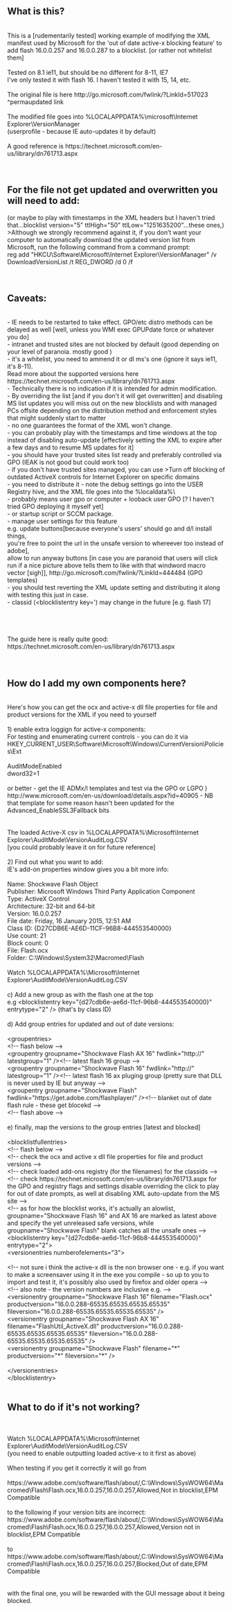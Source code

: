 <h2>What is this?</h2><br/>
This is a [rudementarily tested] working example of modifying the XML manifest used by Microsoft for the 'out of date active-x blocking feature' to add flash 16.0.0.257 and 16.0.0.287 to a blocklist. [or rather not whitelist them]<br/>
<br/>
Tested on 8.1 ie11, but should be no different for 8-11, IE7<br/>
I've only tested it with flash 16. I haven't tested it with 15, 14, etc. <br/>
<br/>
The original file is here http://go.microsoft.com/fwlink/?LinkId=517023 <br/>
^permaupdated link<br/>
<br/>
The modified file goes into %LOCALAPPDATA%\microsoft\Internet Explorer\VersionManager<br/>
(userprofile - because IE auto-updates it by default)<br/>
<br/>
A good reference is https://technet.microsoft.com/en-us/library/dn761713.aspx <br/>
<br/>
<br/>
<h2>For the file not get updated and overwritten you will need to add:</h2> (or maybe to play with timestamps in the XML headers but I haven't tried that...blocklist version="5" ttlHigh="50" ttlLow="1251635200"...these ones,)<br/>
	>Although we strongly recommend against it, if you don’t want your computer to automatically download the updated 		version list from Microsoft, run the following command from a command prompt:<br/>
		reg add "HKCU\Software\Microsoft\Internet Explorer\VersionManager" /v DownloadVersionList /t REG_DWORD /d 0 /f<br/>
<br/>
<br/>
<h2>Caveats:</h2><br/>
	- IE needs to be restarted to take effect. GPO/etc distro methods can be delayed as well [well, unless you WMI exec 		GPUPdate force or whatever you do]<br/>
	- intranet and trusted sites are not blocked by default (good depending on your level of paranoia. mostly good )<br/>
	- it's a whitelist, you need to ammend it or dl ms's one (ignore it says ie11, it's 8-11). <br/>
		Read more about the supported versions here https://technet.microsoft.com/en-us/library/dn761713.aspx <br/>
	- Technically there is no indication if it is intended for admin modification. <br/>
	- By overriding the list [and if you don't it will get overwritten] and disabling MS list updates you will miss out on the new blocklists and with managed PCs offsite depending on the distribution method and enforcement styles that 			might suddenly start to matter<br/>
	- no one guarantees the format of the XML won't change. <br/>
	- you can probably play with the timestamps and time windows at the top instead of disabling auto-update [effectively 	setting the XML to expire after a few days and to resume MS updates for it] <br/>
	- you should have your trusted sites list ready and preferably controlled via GPO (IEAK is not good but could work 		too)<br/>
		- if you don't have trusted sites managed, you can use >Turn off blocking of outdated ActiveX controls for 			Internet Explorer on specific domains<br/>
	- you need to distribute it - note the debug settings go into the USER Registry hive, and the XML file goes into the %localdata%\<br/>
		- probably means user gpo or computer + looback user GPO [? I haven't tried GPO deploying it myself yet]<br/>
	- or startup script or SCCM package.<br/>
	- manage user settings for this feature<br/>
		e.g. update buttons[because everyone's users' should go and d/l install things, <br/>
		you're free to point the url in the unsafe version to whereever too instead of adobe], <br/>
		allow to run anyway buttons [in case you are paranoid that users will click run if a nice picture above tells 		them to like with that windword macro vector [sigh]],  http://go.microsoft.com/fwlink/?LinkId=444484 (GPO templates)<br/>
	- you should test reverting the XML update setting and distributing it along with testing this just in case. <br/>
	- classid (&lt;blocklistentry key=') may change in the future [e.g. flash 17]<br/>
<br/>
<br/>
<br/>
<br/>
The guide here is really quite good: <br/>
https://technet.microsoft.com/en-us/library/dn761713.aspx<br/>
<br/>
<br/>
<h2>How do I add my own components here?</h2><br/>
Here's how you can get the ocx and active-x dll file properties for file and product versions for the XML if you need to yourself<br/>
<br/>
1) enable extra loggign for active-x components:<br/>
For testing and enumerating current controls - you can do it via <br/>
	HKEY_CURRENT_USER\Software\Microsoft\Windows\CurrentVersion\Policies\Ext<br/>
<br/>
	AuditModeEnabled <br/>
	dword32=1<br/>
<br/>
or better - get the IE ADMx/l templates and test via the GPO or LGPO )<br/>
	http://www.microsoft.com/en-us/download/details.aspx?id=40905  - NB that template for some reason hasn't been updated 	for the Advanced_EnableSSL3Fallback bits <br/>
<br/>
<br/>
The loaded Active-X csv in %LOCALAPPDATA%\Microsoft\Internet Explorer\AuditMode\VersionAuditLog.CSV<br/>
[you could probably leave it on for future reference]<br/>
<br/>
2) Find out what you want to add:<br/>
IE's add-on properties window gives you a bit more info:<br/>
<br/>
	Name:                   Shockwave Flash Object<br/>
	Publisher:              Microsoft Windows Third Party Application Component<br/>
	Type:                   ActiveX Control<br/>
	Architecture:           32-bit and 64-bit<br/>
	Version:                16.0.0.257<br/>
	File date:              Friday, 16 January 2015, 12:51 AM<br/>
	Class ID:               {D27CDB6E-AE6D-11CF-96B8-444553540000}<br/>
	Use count:              21<br/>
	Block count:            0<br/>
	File:                   Flash.ocx<br/>
	Folder:                 C:\Windows\System32\Macromed\Flash<br/>
<br/>
Watch  %LOCALAPPDATA%\Microsoft\Internet Explorer\AuditMode\VersionAuditLog.CSV<br/>
<br/>
c) Add a new group as with the flash one at the top <br/>
e.g     &lt;blocklistentry key=&quot;{d27cdb6e-ae6d-11cf-96b8-444553540000}&quot; entrytype=&quot;2&quot; /&gt; (that's by class ID)<br/>
<br/>
d) Add group entries for updated and out of date versions:<br/>
<br/>
  &lt;groupentries&gt;<br/>
  	&lt;!-- flash below --&gt;<br/>
	&lt;groupentry groupname=&quot;Shockwave Flash AX 16&quot; fwdlink=&quot;http://&quot; latestgroup=&quot;1&quot; /&gt;&lt;!-- latest flash 16 group --&gt;<br/>
	&lt;groupentry groupname=&quot;Shockwave Flash 16&quot; fwdlink=&quot;http://&quot; latestgroup=&quot;1&quot; /&gt;&lt;!-- latest flash 16 ax pluging group (pretty sure that DLL is never used by IE but anyway --&gt;<br/>
    &lt;groupentry groupname=&quot;Shockwave Flash&quot; fwdlink=&quot;https://get.adobe.com/flashplayer/&quot; /&gt;&lt;!-- blanket out of date flash rule - these  get blocekd --&gt;<br/>
	&lt;!-- flash above --&gt;<br/>
	<br/>
e) finally, map the versions to the group entries [latest and blocked]<br/>
<br/>
&lt;blocklistfullentries&gt;<br/>
    &lt;!-- flash below --&gt;<br/>
	&lt;!-- check the ocx and active x dll file properties for file and product versions --&gt;<br/>
	&lt;!-- check loaded add-ons registry (for the filenames) for the classids --&gt;<br/>
	&lt;!-- check https://technet.microsoft.com/en-us/library/dn761713.aspx for the GPO and registry flags and settings disable overriding the click to play for out of date prompts, as well at disabling XML auto-update from the MS site --&gt;<br/>
	&lt;!-- as for how the blocklist works, it's actually an alowlist, groupname=&quot;Shockwave Flash 16&quot; and AX 16 are marked as latest above and specify the yet unreleased safe versions, while groupname=&quot;Shockwave Flash&quot; blank catches all the unsafe ones --&gt;<br/>
	&lt;blocklistentry key=&quot;{d27cdb6e-ae6d-11cf-96b8-444553540000}&quot; entrytype=&quot;2&quot;&gt;<br/>
      &lt;versionentries numberofelements=&quot;3&quot;&gt;<br/>
<br/>
		 &lt;!-- not sure i think the active-x dll is the non browser one - e.g. if you want to make a screensaver using it in the exe you compile - so up to you to import and test it, it's possibly also used by firefox and older opera --&gt;<br/>
		 &lt;!-- also note - the version numbers are inclusive e.g. --&gt;<br/>
		 &lt;versionentry groupname=&quot;Shockwave Flash 16&quot; filename=&quot;Flash.ocx&quot; productversion=&quot;16.0.0.288-65535.65535.65535.65535&quot; fileversion=&quot;16.0.0.288-65535.65535.65535.65535&quot; /&gt;<br/>
		  &lt;versionentry groupname=&quot;Shockwave Flash AX 16&quot; filename=&quot;FlashUtil_ActiveX.dll&quot; productversion=&quot;16.0.0.288-65535.65535.65535.65535&quot; fileversion=&quot;16.0.0.288-65535.65535.65535.65535&quot; /&gt;<br/>
		 &lt;versionentry groupname=&quot;Shockwave Flash&quot; filename=&quot;*&quot; productversion=&quot;*&quot; fileversion=&quot;*&quot; /&gt;<br/>
		<br/>
      &lt;/versionentries&gt;<br/>
    &lt;/blocklistentry&gt;<br/>
<br/>
<h2>What to do if it's not working?</h2><br/>
<br/>
Watch  %LOCALAPPDATA%\Microsoft\Internet Explorer\AuditMode\VersionAuditLog.CSV<br/>
(you need to enable outputting loaded active-x to it first as above)<br/>
<br/>
When testing if you get it correctly it will go from<br/>
<br/>
	https://www.adobe.com/software/flash/about/,C:\Windows\SysWOW64\Macromed\Flash\Flash.ocx,16.0.0.257,16.0.0.257,Allowed,Not in blocklist,EPM 	Compatible<br/>
<br/>
to the following if your version bits are incorrect:<br/>
	https://www.adobe.com/software/flash/about/,C:\Windows\SysWOW64\Macromed\Flash\Flash.ocx,16.0.0.257,16.0.0.257,Allowed,Version not in blocklist,EPM 	Compatible<br/>
<br/>
to <br/>
	https://www.adobe.com/software/flash/about/,C:\Windows\SysWOW64\Macromed\Flash\Flash.ocx,16.0.0.257,16.0.0.257,Blocked,Out of date,EPM Compatible<br/>
<br/>
	<br/>
with the final one, you will be rewarded with the GUI message about it being blocked. <br/>
	<br/>
